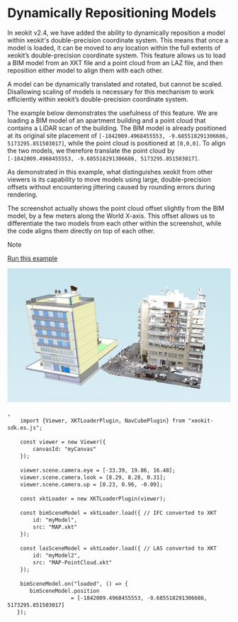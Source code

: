# Dynamically Repositioning Models

In xeokit v2.4, we have added the ability to dynamically reposition a model within xeokit's double-precision coordinate system. This means that once a model is loaded, it can be moved to any location within the full extents of xeokit’s double-precision coordinate system. This feature allows us to load a BIM model from an XKT file and a point cloud from an LAZ file, and then reposition either model to align them with each other.

A model can be dynamically translated and rotated, but cannot be scaled. Disallowing scaling of models is necessary for this mechanism to work efficiently within xeokit’s double-precision coordinate system.

The example below demonstrates the usefulness of this feature. We are loading a BIM model of an apartment building and a point cloud that contains a LiDAR scan of the building. The BIM model is already positioned at its original site placement of `[-1842009.4968455553, -9.685518291306686, 5173295.851503017]`, while the point cloud is positioned at `[0,0,0]`. To align the two models, we therefore translate the point cloud by `[-1842009.4968455553, -9.685518291306686, 5173295.851503017]`.

As demonstrated in this example, what distinguishes xeokit from other viewers is its capability to move models using large, double-precision offsets without encountering jittering caused by rounding errors during rendering.

The screenshot actually shows the point cloud offset slightly from the BIM model, by a few meters along the World X-axis. This offset allows us to differentiate the two models from each other within the screenshot, while the code aligns them directly on top of each other.

> [!NOTE]
> [Run this example](https://xeokit.github.io/xeokit-sdk/examples/lidar/#xkt_MAP_alignPointCloud)

![image-20240605-163634.png](./attachments/image-20240605-163634.png)

```
,
    import {Viewer, XKTLoaderPlugin, NavCubePlugin} from "xeokit-sdk.es.js";

    const viewer = new Viewer({
        canvasId: "myCanvas"
    });

    viewer.scene.camera.eye = [-33.39, 19.86, 16.48];
    viewer.scene.camera.look = [8.29, 8.28, 0.31];
    viewer.scene.camera.up = [0.23, 0.96, -0.09];

    const xktLoader = new XKTLoaderPlugin(viewer);

    const bimSceneModel = xktLoader.load({ // IFC converted to XKT
        id: "myModel",
        src: "MAP.xkt"
    });

    const lasSceneModel = xktLoader.load({ // LAS converted to XKT
        id: "myModel2",
        src: "MAP-PointCloud.xkt"
    });

    bimSceneModel.on("loaded", () => {
       bimSceneModel.position 
					= [-1842009.4968455553, -9.685518291306686, 5173295.851503017]
   });
```